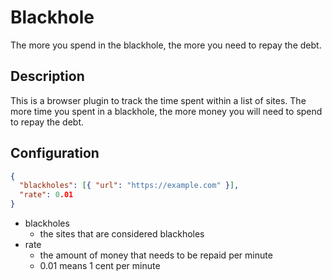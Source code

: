 # Blackhole

The more you spend in the blackhole, the more you need to repay the debt.

## Description

This is a browser plugin to track the time spent within a list of sites.
The more time you spent in a blackhole, the more money you will need to
spend to repay the debt.

## Configuration

```json
{
  "blackholes": [{ "url": "https://example.com" }],
  "rate": 0.01
}
```

- blackholes
  - the sites that are considered blackholes
- rate
  - the amount of money that needs to be repaid per minute
  - 0.01 means 1 cent per minute
